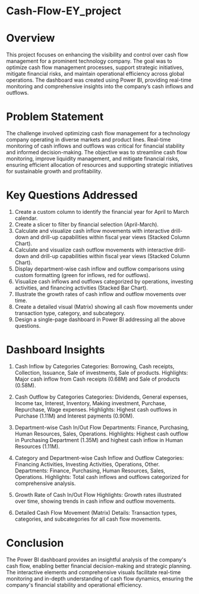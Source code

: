 # Cash-Flow-EY_project

# Overview
This project focuses on enhancing the visibility and control over cash flow management for a prominent technology company. The goal was to optimize cash flow management processes, support strategic initiatives, mitigate financial risks, and maintain operational efficiency across global operations. The dashboard was created using Power BI, providing real-time monitoring and comprehensive insights into the company’s cash inflows and outflows.

# Problem Statement
The challenge involved optimizing cash flow management for a technology company operating in diverse markets and product lines. Real-time monitoring of cash inflows and outflows was critical for financial stability and informed decision-making. The objective was to streamline cash flow monitoring, improve liquidity management, and mitigate financial risks, ensuring efficient allocation of resources and supporting strategic initiatives for sustainable growth and profitability.

# Key Questions Addressed
1. Create a custom column to identify the financial year for April to March calendar.
2. Create a slicer to filter by financial selection (April-March).
3. Calculate and visualize cash inflow movements with interactive drill-down and drill-up capabilities within fiscal year views (Stacked Column Chart).
4. Calculate and visualize cash outflow movements with interactive drill-down and drill-up capabilities within fiscal year views (Stacked Column Chart).
5. Display department-wise cash inflow and outflow comparisons using custom formatting (green for inflows, red for outflows).
6. Visualize cash inflows and outflows categorized by operations, investing activities, and financing activities (Stacked Bar Chart).
7. Illustrate the growth rates of cash inflow and outflow movements over time.
8. Create a detailed visual (Matrix) showing all cash flow movements under transaction type, category, and subcategory.
9. Design a single-page dashboard in Power BI addressing all the above questions.

# Dashboard Insights
1. Cash Inflow by Categories
Categories: Borrowing, Cash receipts, Collection, Issuance, Sale of investments, Sale of products.
Highlights: Major cash inflow from Cash receipts (0.68M) and Sale of products (0.58M).

2. Cash Outflow by Categories
Categories: Dividends, General expenses, Income tax, Interest, Inventory, Making investment, Purchase, Repurchase, Wage expenses.
Highlights: Highest cash outflows in Purchase (1.11M) and Interest payments (0.90M).

3. Department-wise Cash In/Out Flow
Departments: Finance, Purchasing, Human Resources, Sales, Operations.
Highlights: Highest cash outflow in Purchasing Department (1.35M) and highest cash inflow in Human Resources (1.11M).

4. Category and Department-wise Cash Inflow and Outflow
Categories: Financing Activities, Investing Activities, Operations, Other.
Departments: Finance, Purchasing, Human Resources, Sales, Operations.
Highlights: Total cash inflows and outflows categorized for comprehensive analysis.

5. Growth Rate of Cash In/Out Flow
Highlights: Growth rates illustrated over time, showing trends in cash inflow and outflow movements.

6. Detailed Cash Flow Movement (Matrix)
Details: Transaction types, categories, and subcategories for all cash flow movements.

# Conclusion
The Power BI dashboard provides an insightful analysis of the company's cash flow, enabling better financial decision-making and strategic planning. The interactive elements and comprehensive visuals facilitate real-time monitoring and in-depth understanding of cash flow dynamics, ensuring the company's financial stability and operational efficiency.
